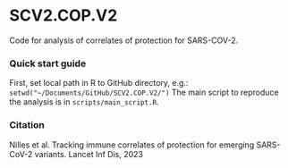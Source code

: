 # SCV2.COP.V2

Code for analysis of correlates of protection for SARS-COV-2.

### Quick start guide

First, set local path in R to GitHub directory, e.g.: `setwd("~/Documents/GitHub/SCV2.COP.V2/")` The main script to reproduce the analysis is in `scripts/main_script.R`.

### Citation
Nilles et al. Tracking immune correlates of protection for emerging SARS-CoV-2 variants. Lancet Inf Dis, 2023

